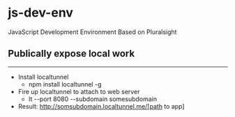 # js-dev-env
JavaScript Development Environment Based on Pluralsight

## Publically expose local work
---
*	Install localtunnel
	* npm install localtunnel -g
*	Fire up localtunnel to attach to web server
	* lt --port 8080 --subdomain somesubdomain
*	Result: http://somsubdomain.localtunnel.me/[path to app]
